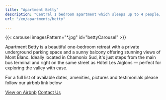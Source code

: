 ```yaml
---
title: "Apartment Betty"
description: "Central 1 bedroom apartment which sleeps up to 4 people, with private parking and balcony view on mont blanc"
url: "/en/apartments/betty"

---
```




{{< carousel imagesPattern="*.jpg" id="bettyCarousel" >}}

<div class="row justify-content-center text-center">
    <div class="col-lg-12">
        <p class="lead my-4">
            Apartment Betty is a beautiful one-bedroom retreat with a private underground parking space and a sunny balcony offering stunning views of Mont Blanc. Ideally located in Chamonix Sud, it's just steps from the main bus terminal and right on the same street as Hôtel Les Aiglons — perfect for exploring the valley with ease.
        </p>
        <p class="fs-5 mb-4">
            For a full list of available dates, amenities, pictures and testimonials please follow our airbnb link below
        </p>
        <div class="d-grid gap-2 d-sm-flex justify-content-sm-center">
            <a href="https://www.airbnb.co.uk/rooms/38371795?guests=1&adults=1&s=67&unique_share_id=8dee21b8-ea35-48cb-8a1c-626d092cac59&source_impression_id=p3_1748260782_P3wXjFEvnXSJ8GUv" class="btn btn-primary btn-lg px-4 gap-3"
            target="_blank"
            rel="noopener noreferrer">View on Airbnb</a>
            <a href="/en/contact" class="btn btn-outline-primary btn-lg px-4">Contact Us</a>
        </div>
    </div>
</div>
